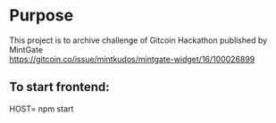# Purpose
This project is to archive challenge of Gitcoin Hackathon published by MintGate  
https://gitcoin.co/issue/mintkudos/mintgate-widget/16/100026899

## To start frontend:
HOST=<HOSTNAME> npm start
